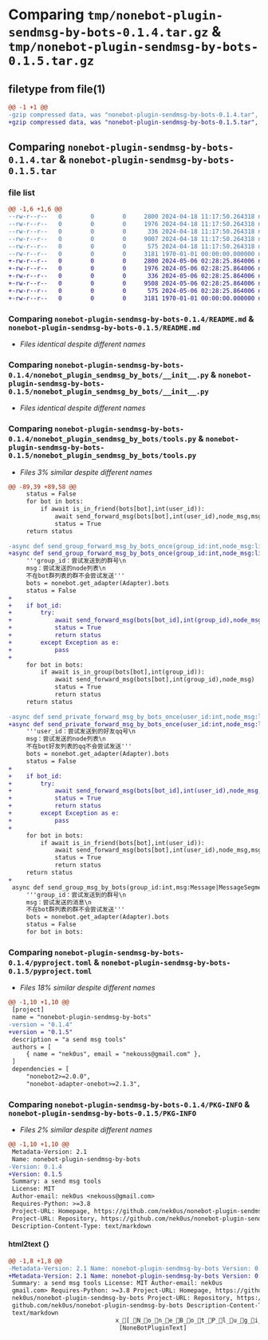 # Comparing `tmp/nonebot-plugin-sendmsg-by-bots-0.1.4.tar.gz` & `tmp/nonebot-plugin-sendmsg-by-bots-0.1.5.tar.gz`

## filetype from file(1)

```diff
@@ -1 +1 @@
-gzip compressed data, was "nonebot-plugin-sendmsg-by-bots-0.1.4.tar", last modified: Thu Apr 18 11:17:53 2024, max compression
+gzip compressed data, was "nonebot-plugin-sendmsg-by-bots-0.1.5.tar", last modified: Mon May  6 02:28:28 2024, max compression
```

## Comparing `nonebot-plugin-sendmsg-by-bots-0.1.4.tar` & `nonebot-plugin-sendmsg-by-bots-0.1.5.tar`

### file list

```diff
@@ -1,6 +1,6 @@
--rw-r--r--   0        0        0     2800 2024-04-18 11:17:50.264318 nonebot-plugin-sendmsg-by-bots-0.1.4/README.md
--rw-r--r--   0        0        0     1976 2024-04-18 11:17:50.264318 nonebot-plugin-sendmsg-by-bots-0.1.4/nonebot_plugin_sendmsg_by_bots/__init__.py
--rw-r--r--   0        0        0      336 2024-04-18 11:17:50.264318 nonebot-plugin-sendmsg-by-bots-0.1.4/nonebot_plugin_sendmsg_by_bots/config.py
--rw-r--r--   0        0        0     9007 2024-04-18 11:17:50.264318 nonebot-plugin-sendmsg-by-bots-0.1.4/nonebot_plugin_sendmsg_by_bots/tools.py
--rw-r--r--   0        0        0      575 2024-04-18 11:17:50.264318 nonebot-plugin-sendmsg-by-bots-0.1.4/pyproject.toml
--rw-r--r--   0        0        0     3181 1970-01-01 00:00:00.000000 nonebot-plugin-sendmsg-by-bots-0.1.4/PKG-INFO
+-rw-r--r--   0        0        0     2800 2024-05-06 02:28:25.864006 nonebot-plugin-sendmsg-by-bots-0.1.5/README.md
+-rw-r--r--   0        0        0     1976 2024-05-06 02:28:25.864006 nonebot-plugin-sendmsg-by-bots-0.1.5/nonebot_plugin_sendmsg_by_bots/__init__.py
+-rw-r--r--   0        0        0      336 2024-05-06 02:28:25.864006 nonebot-plugin-sendmsg-by-bots-0.1.5/nonebot_plugin_sendmsg_by_bots/config.py
+-rw-r--r--   0        0        0     9508 2024-05-06 02:28:25.864006 nonebot-plugin-sendmsg-by-bots-0.1.5/nonebot_plugin_sendmsg_by_bots/tools.py
+-rw-r--r--   0        0        0      575 2024-05-06 02:28:25.864006 nonebot-plugin-sendmsg-by-bots-0.1.5/pyproject.toml
+-rw-r--r--   0        0        0     3181 1970-01-01 00:00:00.000000 nonebot-plugin-sendmsg-by-bots-0.1.5/PKG-INFO
```

### Comparing `nonebot-plugin-sendmsg-by-bots-0.1.4/README.md` & `nonebot-plugin-sendmsg-by-bots-0.1.5/README.md`

 * *Files identical despite different names*

### Comparing `nonebot-plugin-sendmsg-by-bots-0.1.4/nonebot_plugin_sendmsg_by_bots/__init__.py` & `nonebot-plugin-sendmsg-by-bots-0.1.5/nonebot_plugin_sendmsg_by_bots/__init__.py`

 * *Files identical despite different names*

### Comparing `nonebot-plugin-sendmsg-by-bots-0.1.4/nonebot_plugin_sendmsg_by_bots/tools.py` & `nonebot-plugin-sendmsg-by-bots-0.1.5/nonebot_plugin_sendmsg_by_bots/tools.py`

 * *Files 3% similar despite different names*

```diff
@@ -89,39 +89,58 @@
     status = False
     for bot in bots:
         if await is_in_friend(bots[bot],int(user_id)):
             await send_forward_msg(bots[bot],int(user_id),node_msg,msg_type="private")
             status = True
     return status
 
-async def send_group_forward_msg_by_bots_once(group_id:int,node_msg:list) -> bool:
+async def send_group_forward_msg_by_bots_once(group_id:int,node_msg:list,bot_id: Optional[str] = None) -> bool:
     '''group_id：尝试发送到的群号\n
     msg：尝试发送的node列表\n
     不在bot群列表的群不会尝试发送'''
     bots = nonebot.get_adapter(Adapter).bots
     status = False
+    
+    if bot_id:
+        try:
+            await send_forward_msg(bots[bot_id],int(group_id),node_msg)
+            status = True
+            return status
+        except Exception as e:
+            pass
+        
     for bot in bots:
         if await is_in_group(bots[bot],int(group_id)):
             await send_forward_msg(bots[bot],int(group_id),node_msg)
             status = True
             return status
     return status
         
-async def send_private_forward_msg_by_bots_once(user_id:int,node_msg:list) -> bool:
+async def send_private_forward_msg_by_bots_once(user_id:int,node_msg:list,bot_id: Optional[str] = None) -> bool:
     '''user_id：尝试发送到的好友qq号\n
     msg：尝试发送的node列表\n
     不在bot好友列表的qq不会尝试发送'''
     bots = nonebot.get_adapter(Adapter).bots
     status = False
+    
+    if bot_id:
+        try:
+            await send_forward_msg(bots[bot_id],int(user_id),node_msg,msg_type="private")
+            status = True
+            return status
+        except Exception as e:
+            pass
+    
     for bot in bots:
         if await is_in_friend(bots[bot],int(user_id)):
             await send_forward_msg(bots[bot],int(user_id),node_msg,msg_type="private")
             status = True
             return status
     return status            
+
 async def send_group_msg_by_bots(group_id:int,msg:Message|MessageSegment|str) -> bool:
     '''group_id：尝试发送到的群号\n
     msg：尝试发送的消息\n
     不在bot群列表的群不会尝试发送'''
     bots = nonebot.get_adapter(Adapter).bots
     status = False
     for bot in bots:
```

### Comparing `nonebot-plugin-sendmsg-by-bots-0.1.4/pyproject.toml` & `nonebot-plugin-sendmsg-by-bots-0.1.5/pyproject.toml`

 * *Files 18% similar despite different names*

```diff
@@ -1,10 +1,10 @@
 [project]
 name = "nonebot-plugin-sendmsg-by-bots"
-version = "0.1.4"
+version = "0.1.5"
 description = "a send msg tools"
 authors = [
     { name = "nek0us", email = "nekouss@gmail.com" },
 ]
 dependencies = [
     "nonebot2>=2.0.0",
     "nonebot-adapter-onebot>=2.1.3",
```

### Comparing `nonebot-plugin-sendmsg-by-bots-0.1.4/PKG-INFO` & `nonebot-plugin-sendmsg-by-bots-0.1.5/PKG-INFO`

 * *Files 2% similar despite different names*

```diff
@@ -1,10 +1,10 @@
 Metadata-Version: 2.1
 Name: nonebot-plugin-sendmsg-by-bots
-Version: 0.1.4
+Version: 0.1.5
 Summary: a send msg tools
 License: MIT
 Author-email: nek0us <nekouss@gmail.com>
 Requires-Python: >=3.8
 Project-URL: Homepage, https://github.com/nek0us/nonebot-plugin-sendmsg-by-bots
 Project-URL: Repository, https://github.com/nek0us/nonebot-plugin-sendmsg-by-bots
 Description-Content-Type: text/markdown
```

#### html2text {}

```diff
@@ -1,8 +1,8 @@
-Metadata-Version: 2.1 Name: nonebot-plugin-sendmsg-by-bots Version: 0.1.4
+Metadata-Version: 2.1 Name: nonebot-plugin-sendmsg-by-bots Version: 0.1.5
 Summary: a send msg tools License: MIT Author-email: nek0us
 gmail.com> Requires-Python: >=3.8 Project-URL: Homepage, https://github.com/
 nek0us/nonebot-plugin-sendmsg-by-bots Project-URL: Repository, https://
 github.com/nek0us/nonebot-plugin-sendmsg-by-bots Description-Content-Type:
 text/markdown
                              x_[_N_o_n_e_B_o_t_P_l_u_g_i_n_L_o_g_o_]
                               [NoneBotPluginText]
```

